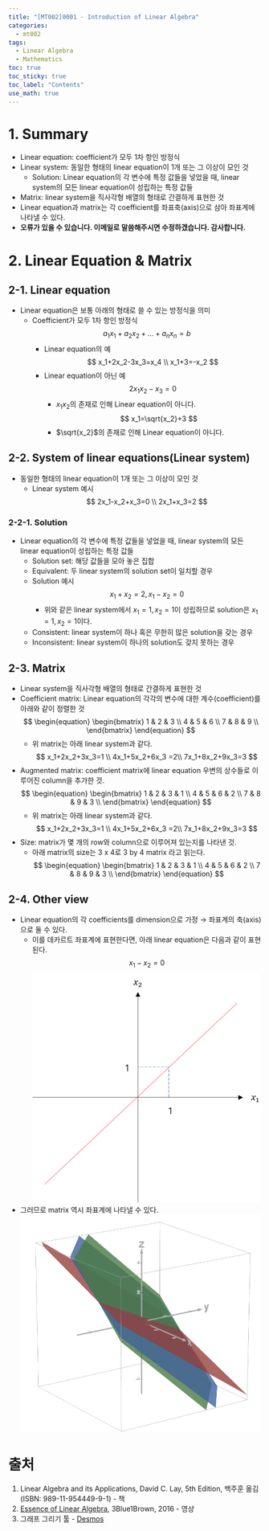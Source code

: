 ```yaml
---
title: "[MT002]0001 - Introduction of Linear Algebra"
categories:
  - mt002
tags:
  - Linear Algebra
  - Mathematics
toc: true
toc_sticky: true
toc_label: "Contents"
use_math: true
---
```


# 1. Summary
- Linear equation: coefficient가 모두 1차 항인 방정식
- Linear system: 동일한 형태의 linear equation이 1개 또는 그 이상이 모인 것
  - Solution: Linear equation의 각 변수에 특정 값들을 넣었을 때, linear system의 모든 linear equation이 성립하는 특정 값들
- Matrix: linear system을 직사각형 배열의 형태로 간결하게 표현한 것
- Linear equation과 matrix는 각 coefficient를 좌표축(axis)으로 삼아 좌표계에 나타낼 수 있다.
- **오류가 있을 수 있습니다. 이메일로 말씀해주시면 수정하겠습니다. 감사합니다.**

# 2. Linear Equation & Matrix
## 2-1. Linear equation
- Linear equation은 보통 아래의 형태로 쓸 수 있는 방정식을 의미
  - Coefficient가 모두 1차 항인 방정식
    $$ a_1x_1+a_2x_2+...+a_nx_n=b $$
    - Linear equation의 예  
        $$
        x_1+2x_2-3x_3=x_4 \\
        x_1+3=-x_2
        $$
    - Linear equation이 아닌 예
        $$
        2x_1x_2-x_3=0
        $$
        - $x_1x_2$의 존재로 인해 Linear equation이 아니다.
        $$
        x_1=\sqrt{x_2}+3
        $$
        - $\sqrt{x_2}$의 존재로 인해 Linear equation이 아니다.

## 2-2. System of linear equations(Linear system)
- 동일한 형태의 linear equation이 1개 또는 그 이상이 모인 것
    - Linear system 예시
        $$
        2x_1-x_2+x_3=0 \\
        2x_1+x_3=2
        $$

### 2-2-1. Solution
- Linear equation의 각 변수에 특정 값들을 넣었을 때, linear system의 모든 linear equation이 성립하는 특정 값들
    - Solution set: 해당 값들을 모아 놓은 집합
    - Equivalent: 두 linear system의 solution set이 일치할 경우
    - Solution 예시
        $$
        x_1+x_2=2, x_1-x_2=0
        $$
        - 위와 같은 linear system에서 $x_1=1,x_2=1$이 성립하므로 solution은 $x_1=1,x_2=1$이다.
    - Consistent: linear system이 하나 혹은 무한히 많은 solution을 갖는 경우
    - Inconsistent: linear system이 하나의 solution도 갖지 못하는 경우

## 2-3. Matrix
- Linear system을 직사각형 배열의 형태로 간결하게 표현한 것
- Coefficient matrix: Linear equation의 각각의 변수에 대한 계수(coefficient)를 아래와 같이 정렬한 것
    $$
    \begin{equation}
       \begin{bmatrix} 
       1 & 2 & 3  \\
       4 & 5 & 6  \\
       7 & 8 & 9  \\
       \end{bmatrix} 
    \end{equation}
    $$
    - 위 matrix는 아래 linear system과 같다.
    $$
    x_1+2x_2+3x_3=1 \\ 4x_1+5x_2+6x_3 =2\\ 7x_1+8x_2+9x_3=3
    $$
- Augmented matrix: coefficient matrix에 linear equation 우변의 상수들로 이루어진 column을 추가한 것.
    $$
    \begin{equation}
       \begin{bmatrix} 
       1 & 2 & 3 & 1 \\
       4 & 5 & 6 & 2  \\
       7 & 8 & 9 & 3  \\
       \end{bmatrix} 
    \end{equation}
    $$
    - 위 matrix는 아래 linear system과 같다.
    $$
    x_1+2x_2+3x_3=1 \\ 4x_1+5x_2+6x_3 =2\\ 7x_1+8x_2+9x_3=3
    $$
- Size: matrix가 몇 개의 row와 column으로 이루어져 있는지를 나타낸 것.
    - 아래 matrix의 size는 3 x 4로 3 by 4 matrix 라고 읽는다.
        $$
        \begin{equation}
           \begin{bmatrix} 
           1 & 2 & 3 & 1 \\
           4 & 5 & 6 & 2  \\
           7 & 8 & 9 & 3  \\
           \end{bmatrix} 
        \end{equation}
        $$

## 2-4. Other view
- Linear equation의 각 coefficients를 dimension으로 가정 → 좌표계의 축(axis)으로 둘 수 있다.
    - 이를 데카르트 좌표계에 표현한다면, 아래 linear equation은 다음과 같이 표현된다.
        $$
        x_1-x_2=0
        $$
![img_mt0020001_0001](img/img_mt0020001_0001.png)
- 그러므로 matrix 역시 좌표계에 나타낼 수 있다.
![img_mt0020001_0002](img/img_mt0020001_0002.png)

# 출처
1. Linear Algebra and its Applications, David C. Lay, 5th Edition, 백주훈 옮김(ISBN: 989-11-954449-9-1) - 책
2. [Essence of Linear Algebra](https://www.youtube.com/watch?v=fNk_zzaMoSs&list=PLZHQObOWTQDPD3MizzM2xVFitgF8hE_ab), 3Blue1Brown, 2016 - 영상
3. 그래프 그리기 툴 - [Desmos](https://www.desmos.com/3d?lang=ko)
